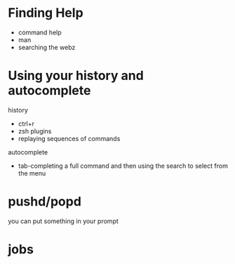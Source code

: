 # Finding Help

- command help
- man
- searching the webz

# Using your history and autocomplete

history
- ctrl+r
- zsh plugins
- replaying sequences of commands

autocomplete
- tab-completing a full command and then using the search to select from the menu

# pushd/popd

you can put something in your prompt


# jobs

# 
